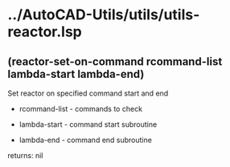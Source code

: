 # ../AutoCAD-Utils/utils/utils-reactor.lsp
## (reactor-set-on-command rcommand-list lambda-start lambda-end)
Set reactor on specified command start and end
* rcommand-list - commands to check
* lambda-start - command start subroutine
* lambda-end - command end subroutine
returns: nil
